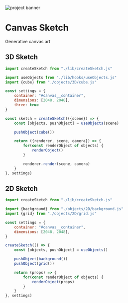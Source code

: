 ![project banner](https://project-banner.phamn23.repl.co/?title=Canvas%20Sketch&description=Generative%20canvas%20art)

# Canvas Sketch
Generative canvas art

## 3D Sketch
```js
import createSketch from "./lib/createSketch.js"

import useObjects from "./lib/hooks/useObjects.js"
import {cube} from "./objects/3D/cube.js"

const settings = {
    container: "#canvas__container",
    dimensions: [2048, 2048], 
    three: true
}

const sketch = createSketch(({scene}) => {
    const [objects, pushObject] = useObjects(scene)

    pushObject(cube())

    return ({renderer, scene, camera}) => {
        for(const renderObject of objects) {
            renderObject()
        }

        renderer.render(scene, camera)
    }
}, settings)
```

## 2D Sketch
```js
import createSketch from "./lib/createSketch.js"

import {background} from "./objects/2D/background.js"
import {grid} from "./objects/2D/grid.js"

const settings = {
    container: "#canvas__container",
    dimensions: [2048, 2048], 
}

createSketch(() => {
    const [objects, pushObject] = useObjects()

    pushObject(background())
    pushObject(grid())

    return (props) => {
        for(const renderObject of objects) {
            renderObject(props)
        }
    }
}, settings)
```